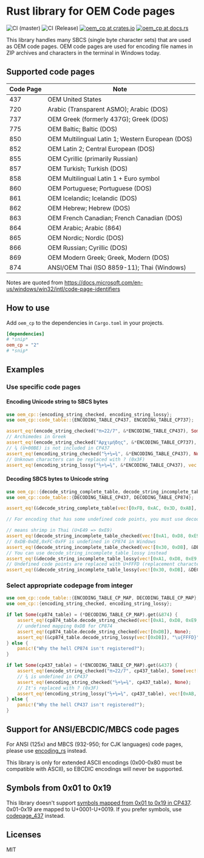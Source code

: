 # Rust library for OEM Code pages

![CI (master)](<https://github.com/tats-u/rust-oem-cp/workflows/CI%20(master)/badge.svg>)
![CI (Release)](<https://github.com/tats-u/rust-oem-cp/workflows/CI%20(Release)/badge.svg>)
[![oem_cp at crates.io](https://img.shields.io/crates/v/oem_cp.svg)](https://crates.io/crates/oem_cp)
[![oem_cp at docs.rs](https://docs.rs/oem_cp/badge.svg)](https://docs.rs/oem_cp)

This library handles many SBCS (single byte character sets) that are used as OEM code pages. OEM code pages are used for encoding file names in ZIP archives and characters in the terminal in Windows today.

## Supported code pages

| Code Page | Note                                             |
| --------- | ------------------------------------------------ |
| 437       | OEM United States                                |
| 720       | Arabic (Transparent ASMO); Arabic (DOS)          |
| 737       | OEM Greek (formerly 437G); Greek (DOS)           |
| 775       | OEM Baltic; Baltic (DOS)                         |
| 850       | OEM Multilingual Latin 1; Western European (DOS) |
| 852       | OEM Latin 2; Central European (DOS)              |
| 855       | OEM Cyrillic (primarily Russian)                 |
| 857       | OEM Turkish; Turkish (DOS)                       |
| 858       | OEM Multilingual Latin 1 + Euro symbol           |
| 860       | OEM Portuguese; Portuguese (DOS)                 |
| 861       | OEM Icelandic; Icelandic (DOS)                   |
| 862       | OEM Hebrew; Hebrew (DOS)                         |
| 863       | OEM French Canadian; French Canadian (DOS)       |
| 864       | OEM Arabic; Arabic (864)                         |
| 865       | OEM Nordic; Nordic (DOS)                         |
| 866       | OEM Russian; Cyrillic (DOS)                      |
| 869       | OEM Modern Greek; Greek, Modern (DOS)            |
| 874       | ANSI/OEM Thai (ISO 8859-11); Thai (Windows)      |

Notes are quoted from https://docs.microsoft.com/en-us/windows/win32/intl/code-page-identifiers

## How to use

Add `oem_cp` to the dependencies in `Cargo.toml` in your projects.

```toml
[dependencies]
# *snip*
oem_cp = "2"
# *snip*
```

## Examples

### Use specific code pages

#### Encoding Unicode string to SBCS bytes

```rust
use oem_cp::{encoding_string_checked, encoding_string_lossy};
use oem_cp::code_table::{ENCODING_TABLE_CP437, ENCODING_TABLE_CP737};

assert_eq!(encode_string_checked("π≈22/7", &*ENCODING_TABLE_CP437), Some(vec![0xE3, 0xF7, 0x32, 0x32, 0x2F, 0x37]));
// Archimedes in Greek
assert_eq!(encode_string_checked("Αρχιμήδης", &*ENCODING_TABLE_CP737), Some(vec![0x80, 0xA8, 0xAE, 0xA0, 0xA3, 0xE3, 0x9B, 0x9E, 0xAA]));
// ¾ (U+00BE) is not included in CP437
assert_eq!(encoding_string_checked("½+¼=¾", &*ENCODING_TABLE_CP437), None);
// Unknown characters can be replaced with ? (0x3F)
assert_eq!(encoding_string_lossy("½+¼=¾", &*ENCODING_TABLE_CP437), vec![0xAB, 0x2B, 0xAC, 0x3D, 0x3F]);
```

#### Decoding SBCS bytes to Unicode string

```rust
use oem_cp::{decode_string_complete_table, decode_string_incomplete_table_checked, decode_string_incomplete_table_lossy};
use oem_cp::code_table::{DECODING_TABLE_CP437, DECODING_TABLE_CP874};

assert_eq!(&decode_string_complete_table(vec![0xFB, 0xAC, 0x3D, 0xAB], &DECODING_TABLE_CP437), "√¼=½");

// For encoding that has some undefined code points, you must use decode_string_incomplete_table_{checked,lossy} instead of decode_string_complete_table

// means shrimp in Thai (U+E49 => 0xE9)
assert_eq!(decode_string_incomplete_table_checked(vec![0xA1, 0xD8, 0xE9, 0xA7], &DECODING_TABLE_CP874), Some("กุ้ง".to_string()));
// 0xDB-0xDE,0xFC-0xFF is undefined in CP874 in Windows
assert_eq!(decode_string_incomplete_table_checked(vec![0x30, 0xDB], &DECODING_TABLE_CP874), None);
// You can use decode_string_incomplete_table_lossy instead
assert_eq!(&decode_string_incomplete_table_lossy(vec![0xA1, 0xD8, 0xE9, 0xA7], &DECODING_TABLE_CP874), "กุ้ง");
// Undefined code points are replaced with U+FFFD (replacement character)
assert_eq!(&decode_string_incomplete_table_lossy(vec![0x30, 0xDB], &DECODING_TABLE_CP874), "0\u{FFFD}");
```

### Select appropriate codepage from integer

```rust
use oem_cp::code_table::{ENCODING_TABLE_CP_MAP, DECODING_TABLE_CP_MAP};
use oem_cp::{encoding_string_checked, encoding_string_lossy};

if let Some(cp874_table) = (*DECODING_TABLE_CP_MAP).get(&874) {
    assert_eq!(cp874_table.decode_string_checked(vec![0xA1, 0xD8, 0xE9, 0xA7]), Some("กุ้ง".to_string()));
    // undefined mapping 0xDB for CP874
    assert_eq!(cp874_table.decode_string_checked(vec![0xDB]), None);
    assert_eq!(&cp874_table.decode_string_lossy(vec![0xDB]), "\u{FFFD}");
} else {
    panic!("Why the hell CP874 isn't registered?");
}

if let Some(cp437_table) = (*ENCODING_TABLE_CP_MAP).get(&437) {
    assert_eq!(encode_string_checked("π≈22/7", cp437_table), Some(vec![0xE3, 0xF7, 0x32, 0x32, 0x2F, 0x37]));
    // ¾ is undefined in CP437
    assert_eq!(encoding_string_checked("½+¼=¾", cp437_table), None);
    // It's replaced with ? (0x3F)
    assert_eq!(encoding_string_lossy("½+¼=¾", cp437_table), vec![0xAB, 0x2B, 0xAC, 0x3D, 0x3F]);
} else {
    panic!("Why the hell CP437 isn't registered?");
}
```

## Support for ANSI/EBCDIC/MBCS code pages

For ANSI (125x) and MBCS (932-950; for CJK languages) code pages, please use [encoding_rs](https://github.com/hsivonen/encoding_rs) instead.

This library is only for extended ASCII encodings (0x00-0x80 must be compatible with ASCII), so EBCDIC encodings will never be supported.

## Symbols from 0x01 to 0x19

This library doesn't support [symbols mapped from 0x01 to 0x19 in CP437](https://en.wikipedia.org/wiki/Code_page_437). 0x01-0x19 are mapped to U+0001-U+0019. If you prefer symbols, use [codepage_437](https://github.com/nabijaczleweli/codepage-437) instead.

## Licenses

MIT
